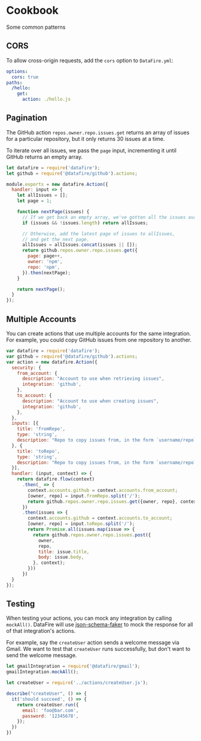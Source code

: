 # Cookbook
Some common patterns

## CORS
To allow cross-origin requests, add the `cors` option to `DataFire.yml`:

```yaml
options:
  cors: true
paths:
  /hello:
    get:
      action: ./hello.js
```

## Pagination
The GitHub action `repos.owner.repo.issues.get` returns an array of
issues for a particular repository, but it only returns 30 issues at
a time.

To iterate over all issues, we pass the `page` input, incrementing it
until GitHub returns an empty array.

```js
let datafire = require('datafire');
let github = require('@datafire/github').actions;

module.exports = new datafire.Action({
  handler: input => {
    let allIssues = [];
    let page = 1;

    function nextPage(issues) {
      // If we get back an empty array, we've gotten all the issues available.
      if (issues && !issues.length) return allIssues;

      // Otherwise, add the latest page of issues to allIssues,
      // and get the next page.
      allIssues = allIssues.concat(issues || []);
      return github.repos.owner.repo.issues.get({
        page: page++,
        owner: 'npm',
        repo: 'npm',
      }).then(nextPage);
    }

    return nextPage();
  }
});
```

## Multiple Accounts
You can create actions that use multiple accounts for the same integration.
For example, you could copy GitHub issues from one repository to another.

```js
var datafire = require('datafire');
var github = require('@datafire/github').actions;
var action = new datafire.Action({
  security: {
    from_account: {
      description: "Account to use when retrieving issues",
      integration: 'github',
    },
    to_account: {
      description: "Account to use when creating issues",
      integration: 'github',
    },
  },
  inputs: [{
    title: 'fromRepo',
    type: 'string',
    description: "Repo to copy issues from, in the form `username/repo`",
  }, {
    title: 'toRepo',
    type: 'string',
    description: "Repo to copy issues from, in the form `username/repo`",
  }],
  handler: (input, context) => {
    return datafire.flow(context)
      .then(_ => {
        context.accounts.github = context.accounts.from_account;
        [owner, repo] = input.fromRepo.split('/');
        return github.repos.owner.repo.issues.get({owner, repo}, context)
      })
      .then(issues => {
        context.accounts.github = context.accounts.to_account;
        [owner, repo] = input.toRepo.split('/');
        return Promise.all(issues.map(issue => {
          return github.repos.owner.repo.issues.post({
            owner,
            repo,
            title: issue.title,
            body: issue.body,
          }, context);
        }))
      })
  }
});
```

## Testing
When testing your actions, you can mock any integration by calling `mockAll()`.
DataFire will use [json-schema-faker](https://github.com/json-schema-faker/json-schema-faker)
to mock the response for all of that integration's actions.

For example, say the `createUser` action sends a welcome message via Gmail.
We want to test that `createUser` runs successfully, but don't want to send
the welcome message.

```js
let gmailIntegration = require('@datafire/gmail');
gmailIntegration.mockAll();

let createUser = require('../actions/createUser.js');

describe("createUser", () => {
  it('should succeed', () => {
    return createUser.run({
      email: 'foo@bar.com',
      password: '12345678',
    });
  })
})
```

